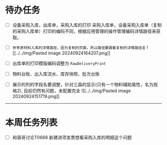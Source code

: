 # 待办任务
- [ ] 设备采购入库，出库单，采购入库的打印
采购入库单，设备采购入库单（复制的采购入库单）打印的编码不同，根据应用管理的操作管理编码详情路径来获取。
- [ ] `参考原材料入库的详情路径，因为复制的页面，所以路径要跟着复制的详情路径走`
![[../../img/Pasted image 20240924164207.png]]


- [ ] 出库单的打印模版编码调整为 `RawDeliveryPrint`

- [ ] 物料台账、出入库流水、库存快照、批次台账
- [ ] 展示的列的字段名要调整，针对三森的显示(只有一个物料辅助属性，名为规格2), 目前仍然有问题，未配置完全
![[../../img/Pasted image 20240924151719.png]]





------
# 本周任务列表
- [ ] 和唐哥讨论T0688 新建进项发票想看采购入库的明细这个问题